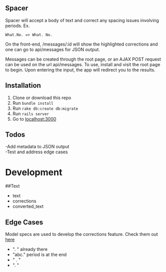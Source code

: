 ## Spacer

Spacer will accept a body of text and correct any spacing issues involving periods. Ex. 

```
What.No. => What. No.
```

On the front-end, /messages/:id will show the highlighted corrections and one can go to api/messages for JSON output.

Messages can be created through the root page, or an AJAX POST request can be used on the url api/messages. To use, install and visit the root page to begin. Upon entering the input, the app will redirect you to the results. 

## Installation

1. Clone or download this repo
2. Run `bundle install`
3. Run `rake db:create db:migrate`
4. Run `rails server`
5. Go to [localhost:3000](localhost:3000)


## Todos

-Add metadata to JSON output  
-Test and address edge cases  

# Development

##Text
- text  
- corrections  
- converted_text  

## Edge Cases
[here]: https://github.com/Holyoke/Spacer-Rails/blob/master/spec/models/message_spec.rb "here"

Model specs are used to develop the corrections feature. Check them out [here]

- ". " already there  
- "abc." period is at the end  
- " . "  
- ".  "  